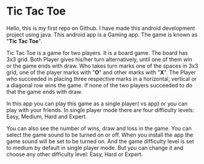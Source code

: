 # Tic Tac Toe
Hello, this is my first repo on Github. I have made this android development project using java. This android app is a Gaming app. The game is known
as "**Tic Tac Toe**".

  Tic Tac Toe is a game for two players. It is a board game. The board has 3x3 grid. Both Player gives his/her turn alternatively, until one of them win
or the game ends with draw. Who takes turn marks one of the spaces in 3x3 grid, one of the player marks with "**O**" and other marks with "**X**".  The
Player who succeeded in placing three respective marks in a horizontal, vertical or a diagonal row wins the game. If none of the two players succeeded to 
do that the game ends with draw.

  In this app you can play this game as a single player( vs app) or you can play with your friends. In single player mode there are four difficulty levels:
Easy, Medium, Hard and Expert. 

  You can also see the number of wins, draw and loss in the game. You can select the game sound to be turned on or off. When you install the app the game 
sound will be set to be turned on. And the game difficulty level is set to medium by default in single player mode. But you can change it and choose any
other difficulty level: Easy, Hard or Expert.
